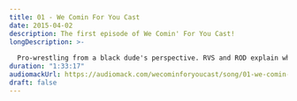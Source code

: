 ```yaml
---
title: 01 - We Comin For You Cast
date: 2015-04-02
description: The first episode of We Comin' For You Cast!
longDescription: >-
  
  Pro-wrestling from a black dude's perspective. RVS and ROD explain why they created the podcast and run down their experience at Wrestlemania 31. Send questions or comments to WeCominForYouCast@gmail.com or @WCFYCast on Twitter Hit the hosts up on Twitter at: RVS: @FranchICE06 ROD: @R8TED_R
duration: "1:33:17"
audiomackUrl: https://audiomack.com/wecominforyoucast/song/01-we-comin-for-you-cast
draft: false
---
```

